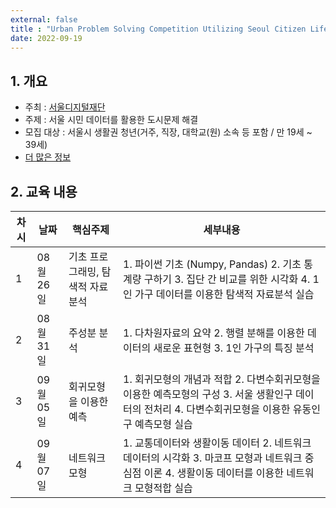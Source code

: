 ```yaml
---
external: false
title : "Urban Problem Solving Competition Utilizing Seoul Citizen Life Data"
date: 2022-09-19
---
```


## 1. 개요

- 주최 : [서울디지털재단](https://sdf.seoul.kr)
- 주제 : 서울 시민 데이터를 활용한 도시문제 해결
- 모집 대상 : 서울시 생활권 청년(거주, 직장, 대학교(원) 소속 등 포함 / 만 19세 ~ 39세)
- [더 많은 정보](https://dacon.io/competitions/official/235966/overview/description)

## 2. 교육 내용

| 차시 | 날짜       | 핵심주제                   | 세부내용                                                                 |
| --- | --------- | ----------------------- | --------------------------------------------------------------------- |
| 1   | 08월 26일 | 기초 프로그래밍, 탐색적 자료분석 | 1. 파이썬 기초 (Numpy, Pandas) 2. 기초 통계량 구하기 3. 집단 간 비교를 위한 시각화  4. 1인 가구 데이터를 이용한 탐색적 자료분석 실습 |
| 2   | 08월 31일 | 주성분 분석                  | 1. 다차원자료의 요약 2. 행렬 분해를 이용한 데이터의 새로운 표현형 3. 1인 가구의 특징 분석                                    |
| 3   | 09월 05일 | 회귀모형을 이용한 예측        | 1. 회귀모형의 개념과 적합 2. 다변수회귀모형을 이용한 예측모형의 구성 3. 서울 생활인구 데이터의 전처리 4. 다변수회귀모형을 이용한 유동인구 예측모형 실습 |
| 4   | 09월 07일 | 네트워크 모형                | 1. 교통데이터와 생활이동 데이터 2. 네트워크 데이터의 시각화 3. 마코프 모형과 네트워크 중심점 이론 4. 생활이동 데이터를 이용한 네트워크 모형적합 실습 |

